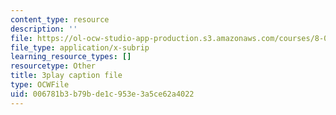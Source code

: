 ```yaml
---
content_type: resource
description: ''
file: https://ol-ocw-studio-app-production.s3.amazonaws.com/courses/8-01sc-classical-mechanics-fall-2016/006781b3b79bde1c953e3a5ce62a4022_xxGA-7soXiw.srt
file_type: application/x-subrip
learning_resource_types: []
resourcetype: Other
title: 3play caption file
type: OCWFile
uid: 006781b3-b79b-de1c-953e-3a5ce62a4022
---
```

